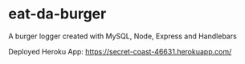 # eat-da-burger
 A burger logger created with MySQL, Node, Express and Handlebars



Deployed Heroku App: https://secret-coast-46631.herokuapp.com/
